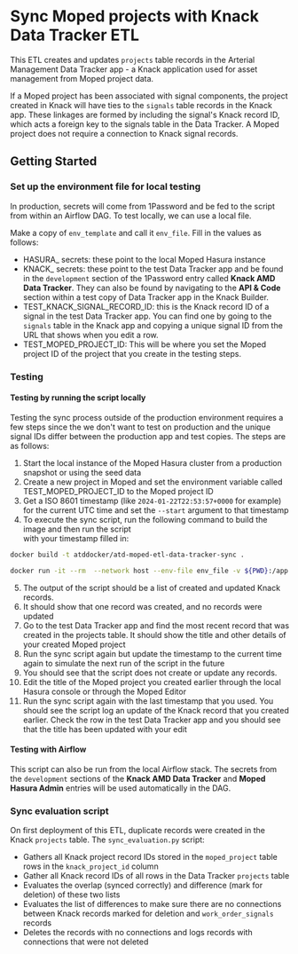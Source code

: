 # Sync Moped projects with Knack Data Tracker ETL

This ETL creates and updates `projects` table records in the Arterial Management
Data Tracker app - a Knack application used for asset management from Moped project
data.

If a Moped project has been associated with signal components, the project created
in Knack will have ties to the `signals` table records in the Knack app. These
linkages are formed by including the signal's Knack record ID, which acts a
foreign key to the signals table in the Data Tracker. A Moped project does not
require a connection to Knack signal records.

## Getting Started

### Set up the environment file for local testing

In production, secrets will come from 1Password and be fed to the script from
within an Airflow DAG. To test locally, we can use a local file.

Make a copy of `env_template` and call it `env_file`. Fill in the values as follows:
- HASURA_ secrets: these point to the local Moped Hasura instance
- KNACK_ secrets: these point to the test Data Tracker app and be found in the `development`
section of the 1Password entry called **Knack AMD Data Tracker**. They can also be
found by navigating to the **API & Code** section within a test copy of Data Tracker app 
in the Knack Builder.
- TEST_KNACK_SIGNAL_RECORD_ID: this is the Knack record ID of a signal in the test
Data Tracker app. You can find one by going to the `signals` table in the Knack app
and copying a unique signal ID from the URL that shows when you edit a row.
- TEST_MOPED_PROJECT_ID: This will be where you set the Moped project ID of the project
that you create in the testing steps.

### Testing

#### Testing by running the script locally

Testing the sync process outside of the production environment requires a few steps since the
we don't want to test on production and the unique signal IDs differ between the production app
and test copies. The steps are as follows:

1. Start the local instance of the Moped Hasura cluster from a production snapshot or using the seed data
2. Create a new project in Moped and set the environment variable called TEST_MOPED_PROJECT_ID to the
Moped project ID
3. Get a ISO 8601 timestamp (like `2024-01-22T22:53:57+0000` for example) for the current 
UTC time and set the `--start` argument to that timestamp
4. To execute the sync script, run the following command to build the image and then run the script  
with your timestamp filled in:
```bash
docker build -t atddocker/atd-moped-etl-data-tracker-sync .
```

```bash
docker run -it --rm  --network host --env-file env_file -v ${PWD}:/app atddocker/atd-moped-etl-data-tracker-sync python data_tracker_sync.py --date <your timestamp> --test
```
5. The output of the script should be a list of created and updated Knack records.
6. It should show that one record was created, and no records were updated
7. Go to the test Data Tracker app and find the most recent record that was created in the
projects table. It should show the title and other details of your created Moped project
8. Run the sync script again but update the timestamp to the current time again to simulate
the next run of the script in the future
9. You should see that the script does not create or update any records.
10. Edit the title of the Moped project you created earlier through the local Hasura console
or through the Moped Editor
11. Run the sync script again with the last timestamp that you used. You should see the script
log an update of the Knack record that you created earlier. Check the row in the test
Data Tracker app and you should see that the title has been updated with your edit

#### Testing with Airflow

This script can also be run from the local Airflow stack. The secrets from the `development` sections
of the **Knack AMD Data Tracker** and **Moped Hasura Admin** entries will be used automatically in the
DAG.

### Sync evaluation script

On first deployment of this ETL, duplicate records were created in the Knack `projects` table. The `sync_evaluation.py` script:

- Gathers all Knack project record IDs stored in the `moped_project` table rows in the `knack_project_id` column
- Gather all Knack record IDs of all rows in the Data Tracker `projects` table
- Evaluates the overlap (synced correctly) and difference (mark for deletion) of these two lists
- Evaluates the list of differences to make sure there are no connections between Knack records marked for deletion and `work_order_signals` records
- Deletes the records with no connections and logs records with connections that were not deleted
